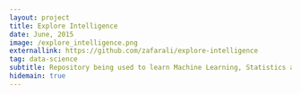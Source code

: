 ```yaml
---
layout: project
title: Explore Intelligence
date: June, 2015
image: /explore_intelligence.png
externallink: https://github.com/zafarali/explore-intelligence
tag: data-science
subtitle: Repository being used to learn Machine Learning, Statistics and other skills related to the data driven world.
hidemain: true
---
```

